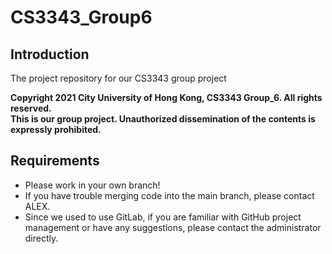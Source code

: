 # CS3343_Group6

## Introduction

The project repository for our CS3343 group project  

**Copyright 2021 City University of Hong Kong, CS3343 Group_6. All rights reserved.  
This is our group project. Unauthorized dissemination of the contents is expressly prohibited.**   

## Requirements

+ Please work in your own branch!
+ If you have trouble merging code into the main branch, please contact ALEX.
+ Since we used to use GitLab, if you are familiar with GitHub project management or have any suggestions, please contact the administrator directly.
